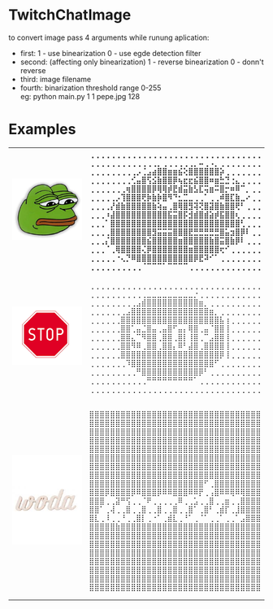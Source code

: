 # TwitchChatImage
  to convert image pass 4 arguments while runung aplication:
  * first:   1 - use binearization 0 - use egde detection filter
  * second:  (affecting only binearization) 1 - reverse binearization 0 - donn't reverse
  * third:   image filename
  * fourth:  binarization threshold range 0-255 <br />
  eg: python main.py 1 1 pepe.jpg 128 
# Examples
 <table style="width:100%">
  <tr>
    <th> <img src="pepe.jpg" width="300"> </th>
    <th>
 ⢀⢀⢀⢀⢀⢀⢀⢀⢀⢀⢀⢀⢀⢀⢀⢀⢀⢀⢀⢀⢀⢀⢀⢀⢀⢀⢀⢀⢀⢀⢀⢀⢀  <br/>
⢀⢀⢀⢀⢀⢀⢀⢀⢀⢀⢀⢀⢀⡀⢀⢀⢀⢀⢀⢀⡀⠤⢀⠠⡀⢀⢀⢀⢀⢀⢀⢀⢀  <br/>
⢀⢀⢀⢀⢀⢀⢀⢀⢀⡠⢈⣠⣴⣿⣿⣶⣶⣮⢕⣿⣿⣿⣿⣿⣿⡵⢀⢀⢀⢀⢀⢀⢀  <br/>
⢀⢀⢀⢀⢀⢀⢀⢀⢊⣤⣿⢫⣪⣷⣿⣿⡿⢦⣖⣖⣮⣿⣿⠶⣶⣓⣙⢐⣄⢀⢀⢀⢀  <br/>
⢀⢀⢀⢀⢀⢀⢀⢶⣿⣿⣿⣿⡿⢿⢿⡾⣟⣾⣭⣷⣣⣏⢭⣶⠭⣿⡒⠶⠿⠉⡀⢀⢀  <br/>
⢀⢀⢀⢀⢀⡠⢹⣿⣿⣿⢟⡷⣷⡷⣿⠻⠙⣂⣉⣀⢀⢀⠁⢀⢀⠾⣿⣏⣷⣀⠔⢀⢀  <br/>
⢀⢀⢀⢀⡜⣾⣷⣿⣿⣿⣿⣿⣷⢵⣤⢀⣿⢿⣿⣻⢽⢝⣿⣽⣿⣷⣿⣿⢟⠃⢀⢀⢀  <br/>
⢀⢀⢀⠰⣼⣿⣿⣿⣿⣿⣿⣿⣿⣿⣿⣯⣭⣿⡯⣺⣾⣿⣾⣵⡾⣯⣿⣿⢆⢀⢀⢀⢀  <br/>
⢀⢀⢀⠁⣿⣿⣿⣿⣿⣿⣿⣿⣿⣿⣿⣿⣿⣿⣿⣿⣿⣿⣿⣿⣿⣿⣿⣿⣿⢃⢀⢀⢀  <br/>
⢀⢀⢀⢀⣿⣿⣿⣿⣿⣿⣿⣿⣻⣭⣭⣭⣿⣿⣿⣟⣛⣛⣛⣛⣛⣿⣥⣲⣿⡿⠇⢀⢀  <br/>
⢀⢀⢀⡌⣿⣿⣿⣿⣿⣿⣿⣮⣿⣿⣿⣿⣿⣶⣿⣿⣿⣿⣿⣷⣿⣭⣿⣷⡿⠇⢀⢀⢀  <br/>
⢀⢀⢀⠈⢀⢿⣿⣿⣿⣿⢌⡿⣿⣿⣿⣿⣿⣿⣿⣶⣿⣿⣿⣿⣿⢖⠊⢀⢀⢀⢀⢀⢀  <br/>
⢀⢀⢀⢀⢀⠐⢄⡙⠿⣿⣿⣿⣿⣿⣿⣿⣿⣿⣿⣿⡿⣟⠽⠊⠁⢀⢀⢀⢀⢀⢀⢀⢀  <br/>
⢀⢀⢀⢀⢀⢀⢀⢀⢀⢀⠈⠉⠉⠉⠁⠉⠉⠉⠉⢀⢀⢀⢀⢀⢀⢀⢀⢀⢀⢀⢀⢀⢀  <br/>
    </th>
  </tr>
  <tr>
    <td>
 <img src="pobrane.png" width="400"> </td>
    <td>
    

 ⢀⢀⢀⢀⢀⢀⢀⢀⢀⢀⢀⢀⢀⢀⢀⢀⢀⢀⢀⢀⢀⢀⢀⢀⢀⢀⢀⢀⢀⢀⢀⢀⢀<br/>
⢀⢀⢀⢀⢀⢀⢀⢀⢀⢀⢀⣀⣀⣀⣀⣀⣀⣀⣀⣀⡐⢀⢀⢀⢀⢀⢀⢀⢀⢀⢀⢀⢀<br/>
⢀⢀⢀⢀⢀⢀⢀⢀⢀⣠⣾⣿⣿⣿⣿⣿⣿⣿⣿⣿⣿⣶⡀⢀⢀⢀⢀⢀⢀⢀⢀⢀⢀<br/>
⢀⢀⢀⢀⢀⢀⢀⣠⣿⣿⣿⣿⣿⣿⣿⣿⣿⣿⣿⣿⣿⣿⣿⣶⡀⢀⢀⢀⢀⢀⢀⢀⢀<br/>
⢀⢀⢀⢀⢀⢀⣿⣿⣿⣿⣿⣿⣿⣿⣿⣿⣿⣿⣿⣿⣿⣿⣿⣿⣿⣧⢰⢀⢀⢀⢀⢀⢀<br/>
⢀⢀⢀⢀⢀⢀⣿⣿⢁⣤⣈⣿⣤⢀⣤⣿⠋⣤⡄⢿⣿⢀⣤⠈⣿⣿⢸⢀⢀⢀⢀⢀⢀<br/>
⢀⢀⢀⢀⢀⢀⣿⣿⣄⠉⠻⣿⣿⢀⣿⣿⢀⣿⡇⢸⣿⢀⠉⣠⣿⣿⢸⢀⢀⢀⢀⢀⢀<br/>
⢀⢀⢀⢀⢀⢀⣿⣿⠻⠿⢀⣿⣿⢀⣿⣿⡄⠿⠃⣼⣿⢀⣿⣿⣿⣿⢸⢀⢀⢀⢀⢀⢀<br/>
⢀⢀⢀⢀⢀⢀⣿⣿⣿⣿⣿⣿⣿⣿⣿⣿⣿⣿⣿⣿⣿⣿⣿⣿⣿⡿⢸⢀⢀⢀⢀⢀⢀<br/>
⢀⢀⢀⢀⢀⢀⢀⠹⣿⣿⣿⣿⣿⣿⣿⣿⣿⣿⣿⣿⣿⣿⣿⣿⠋⢀⢀⢀⢀⢀⢀⢀⢀<br/>
⢀⢀⢀⢀⢀⢀⢀⢀⢀⠛⣿⣿⣿⣿⣿⣿⣿⣿⣿⣿⣿⡿⠃⢀⢀⢀⢀⢀⢀⢀⢀⢀⢀<br/>
⢀⢀⢀⢀⢀⢀⢀⢀⢀⢀⢀⠛⠛⠛⠛⠛⠛⠛⠛⠛⠁⢀⢀⢀⢀⢀⢀⢀⢀⢀⢀⢀⢀<br/>
⢀⢀⢀⢀⢀⢀⢀⢀⢀⢀⢀⢀⢀⢀⢀⢀⢀⢀⢀⢀⢀⢀⢀⢀⢀⢀⢀⢀⢀⢀⢀⢀⢀<br/></td>
  </tr>
  <tr>
    <td>
 <img src="woda.jpg" width="400"></td>
    <td>
  
 ⣿⣿⣿⣿⣿⣿⣿⣿⣿⣿⣿⣿⣿⣿⣿⣿⣿⣿⣿⣿⣿⣿⣿⣿⣿⣿⣿⣿⣿⣿⣿⣿⣿<br/>
⣿⣿⣿⣿⣿⣿⣿⣿⣿⣿⣿⣿⣿⣿⣿⣿⣿⣿⣿⣿⣿⣿⣿⣿⣿⣿⣿⣿⣿⣿⣿⣿⣿<br/>
⣿⣿⣿⣿⣿⣿⣿⣿⣿⣿⣿⣿⣿⣿⣿⣿⣿⣿⣿⣿⣿⣿⣿⣿⣿⣿⣿⣿⣿⣿⣿⣿⣿<br/>
⣿⣿⣿⣿⣿⣿⣿⣿⣿⣿⣿⣿⣿⣿⣿⣿⣿⣿⣿⣿⣿⣿⣿⣿⣿⣿⣿⣿⣿⣿⣿⣿⣿<br/>
⣿⣿⣿⣿⣿⣿⣿⣿⣿⣿⣿⣿⣿⣿⣿⣿⣿⣿⣿⣿⣿⣿⣿⣿⣿⣿⣿⣿⣿⣿⣿⣿⣿<br/>
⣿⣿⣿⣿⣿⣿⣿⣿⣿⣿⣿⣿⣿⣿⣿⣿⣿⣿⣿⣿⣿⣿⣿⣿⣿⣿⣿⣿⣿⣿⣿⣿⣿<br/>
⣿⣿⣿⣿⣿⣿⣿⣿⣿⣿⣿⣿⣿⣿⣿⣿⣿⣿⣿⣿⣿⣿⣿⣿⣿⣿⣿⣿⣿⣿⣿⣿⣿<br/>
⣿⣿⣿⣿⣿⣿⣿⣿⣿⣿⣿⣿⣿⣿⣿⣿⣿⣿⣿⣿⣿⣿⣿⣿⣿⣿⣿⣿⣿⣿⣿⣿⣿<br/>
⣿⣿⣿⣿⣿⣿⣿⣿⣿⣿⣿⣿⣿⣿⣿⣿⣿⣿⣿⣿⣿⣿⠋⢀⣿⣿⣿⣿⣿⣿⣿⣿⣿<br/>
⣿⣿⣿⡿⣿⣿⣿⣿⡿⠿⣿⣿⣿⡿⠿⠿⣿⣿⣿⠿⠿⡟⢀⢠⣿⠿⠿⢿⠿⢿⣿⣿⣿<br/>
⣿⣿⣿⢀⢀⣽⠛⢫⢀⢀⠈⠟⢀⢀⢀⢀⢀⠿⢀⢀⣡⢀⢀⣿⢀⢀⣶⢀⢀⣿⣿⣿⣿<br/>
⣿⣿⠁⢀⢼⢀⢀⣿⢀⢀⣿⢀⢀⣿⢀⢀⣿⢀⢀⣿⠁⢀⣿⠃⢀⣾⡏⢀⣸⣿⣿⣿⣿<br/>
⣿⣇⢀⠸⢀⢀⠘⢀⢀⣿⡇⢀⠐⠁⢀⣾⣇⢀⠘⠁⢀⠈⠁⢀⢀⠁⢀⢀⠁⣠⣿⣿⣿<br/>
⣿⣿⣿⣿⣿⣷⣿⣿⣿⣿⣿⣿⣿⣿⣿⣿⣿⣿⣿⣿⣿⣿⣿⣿⣿⣿⣿⣿⣿⣿⣿⣿⣿<br/>
⣿⣿⣿⣿⣿⣿⣿⣿⣿⣿⣿⣿⣿⣿⣿⣿⣿⣿⣿⣿⣿⣿⣿⣿⣿⣿⣿⣿⣿⣿⣿⣿⣿<br/>
⣿⣿⣿⣿⣿⣿⣿⣿⣿⣿⣿⣿⣿⣿⣿⣿⣿⣿⣿⣿⣿⣿⣿⣿⣿⣿⣿⣿⣿⣿⣿⣿⣿<br/>
⣿⣿⣿⣿⣿⣿⣿⣿⣿⣿⣿⣿⣿⣿⣿⣿⣿⣿⣿⣿⣿⣿⣿⣿⣿⣿⣿⣿⣿⣿⣿⣿⣿<br/>
⣿⣿⣿⣿⣿⣿⣿⣿⣿⣿⣿⣿⣿⣿⣿⣿⣿⣿⣿⣿⣿⣿⣿⣿⣿⣿⣿⣿⣿⣿⣿⣿⣿<br/>
⣿⣿⣿⣿⣿⣿⣿⣿⣿⣿⣿⣿⣿⣿⣿⣿⣿⣿⣿⣿⣿⣿⣿⣿⣿⣿⣿⣿⣿⣿⣿⣿⣿<br/>
⣿⣿⣿⣿⣿⣿⣿⣿⣿⣿⣿⣿⣿⣿⣿⣿⣿⣿⣿⣿⣿⣿⣿⣿⣿⣿⣿⣿⣿⣿⣿⣿⣿<br/>
⣿⣿⣿⣿⣿⣿⣿⣿⣿⣿⣿⣿⣿⣿⣿⣿⣿⣿⣿⣿⣿⣿⣿⣿⣿⣿⣿⣿⣿⣿⣿⣿⣿<br/></td>
  </tr>
</table> 
 


